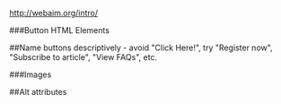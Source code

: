 http://webaim.org/intro/


###Button HTML Elements

##Name buttons descriptively - avoid "Click Here!", try "Register now", "Subscribe to article", "View FAQs", etc.

###Images

##Alt attributes

